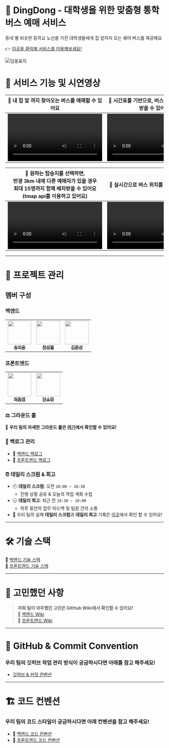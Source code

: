 # 🚌 DingDong - 대학생을 위한 맞춤형 통학 버스 예매 서비스

동네 별 비슷한 등하교 노선을 가진 대학생들에게 집 앞까지 오는 쉐어 버스를 제공해요

👉 [이곳을 클릭해 서비스를 이용해보세요!](https://www.ding-dong-bus.shop)

![딩동표지](https://github.com/user-attachments/assets/b47b058d-de00-4e81-a3bc-363b0f9f1efb)

# 🎥 서비스 기능 및 시연영상
 🚏 내 집 앞 까지 찾아오는 버스를 예매할 수 있어요 | 📅 시간표를 기반으로, 버스 예매 시간을 추천 받을 수 있어요
-|-
<video src="https://github.com/user-attachments/assets/91c8b8ae-712e-4fd4-8192-18452ffcb2e3" /> | <video  src="https://github.com/user-attachments/assets/e9b3e4ba-2d19-4d3f-b39f-62004540c431" /> 

 📍 원하는 탑승지를 선택하면,<br/> 반경 3km 내에 다른 예매자가 있을 경우 <br/> 최대 15명까지 함께 배차받을 수 있어요(tmap api를 이용하고 있어요) | 📍 실시간으로 버스 위치를 확인할 수 있어요
-|-
<video src="https://github.com/user-attachments/assets/734b449f-4cb0-4566-a616-95b7d8e6ec9d" /> | <video  src="https://github.com/user-attachments/assets/899b05eb-a54b-4e4d-969f-f308c3e7af7b" /> 


---

# 📌 프로젝트 관리

## 멤버 구성

<table>
<tr>
<h3>백엔드</h3>
<td align="center"><a href="https://github.com/jiwsong98"><img src="https://avatars.githubusercontent.com/u/55657581?v=4" width="75px;" alt=""/><br /><sub><b>송지웅</b></sub></a><br />
<td align="center"><a href="https://github.com/popopy0412"><img src="https://avatars.githubusercontent.com/u/51325183?v=4" width="75px;" alt=""/><br /><sub><b>천성필</b></sub></a><br />
<td align="center"><a href="https://github.com/keemjoonsung"><img src="https://avatars.githubusercontent.com/u/50402527?v=4" width="75px;" alt=""/><br /><sub><b>김준성</b></sub></a><br />
</table>
<h3>프론트엔드</h3>
<table>
<tr>
<td align="center"><a href="https://github.com/vavoya"><img src="https://avatars.githubusercontent.com/u/128780530?v=4" width="75px;" alt=""/><br /><sub><b>허동영</b></sub></a><br />
<td align="center"><a href="https://github.com/somm12"><img src="https://avatars.githubusercontent.com/u/63543733?v=4" width="75px;" alt=""/><br /><sub><b>안소민</b></sub></a><br />
</table>
</table>

### ⚖️ 그라운드 룰

🔗 **우리 팀의 자세한 그라운드 룰은 [여기](https://github.com/softeer5th/team1-dingdong/wiki/Ground-Rule)에서 확인할 수 있어요!**

### 📂 백로그 관리

- 🔗 [백엔드 백로그](https://github.com/orgs/softeer5th/projects/4)
- 🔗 [프론트엔드 백로그](https://github.com/orgs/softeer5th/projects/6)

### ⏰ 데일리 스크럼 & 회고

- 🕙 **데일리 스크럼**: 오전 `10:00 ~ 10:30`
  - 진행 상황 공유 & 오늘의 작업 계획 수립
- 🕡 **데일리 회고**: 퇴근 전 `18:30 ~ 19:00`
  - 하루 동안의 업무 피드백 및 팀원 간의 소통
- 🔗 우리 팀의 실제 **데일리 스크럼**과 **데일리 회고** 기록은 [이곳](https://github.com/softeer5th/team1-dingdong/wiki/%EB%8D%B0%EC%9D%BC%EB%A6%AC-%EC%8A%A4%ED%81%AC%EB%9F%BC--&-%EB%8D%B0%EC%9D%BC%EB%A6%AC-%ED%9A%8C%EA%B3%A0)에서 확인 할 수 있어요!

---

# 🛠️ 기술 스택

🔗 [백엔드 기술 스택](https://github.com/softeer5th/team1-dingdong/wiki/Backend-%EA%B8%B0%EC%88%A0-%EC%8A%A4%ED%83%9D)  
🔗 [프론트엔드 기술 스택](https://github.com/softeer5th/team1-dingdong/wiki/Frontend-%EA%B8%B0%EC%88%A0%EC%8A%A4%ED%83%9D)

---

# 🤔 고민했던 사항

> **저희 팀이 마주했던 고민은 GitHub Wiki에서 확인할 수 있어요!**  
> 🔗 [백엔드 Wiki](https://github.com/softeer5th/team1-dingdong/wiki/Backend)  
> 🔗 [프론트엔드 Wiki](https://github.com/softeer5th/team1-dingdong/wiki/Frontend)

---

# 📖 GitHub & Commit Convention

### **우리 팀의 깃허브 작업 관리 방식이 궁금하시다면 아래를 참고 해주세요!**

- [깃허브 & 커밋 컨벤션](https://github.com/softeer5th/team1-dingdong/wiki/%EC%BB%A4%EB%B0%8B-%EC%BB%A8%EB%B2%A4%EC%85%981%EC%A1%B0)

---

# 🏗 코드 컨벤션

### **우리 팀의 코드 스타일이 궁금하시다면 아래 컨벤션을 참고 해주세요!**

- 📌 [백엔드 코드 컨벤션](https://github.com/softeer5th/team1-dingdong/wiki/%EB%B0%B1%EC%97%94%EB%93%9C-%EC%BD%94%EB%93%9C-%EC%BB%A8%EB%B2%A4%EC%85%98)
- 📌 [프론트엔드 코드 컨벤션](https://github.com/softeer5th/team1-dingdong/wiki/%ED%94%84%EB%A1%A0%ED%8A%B8%EC%97%94%EB%93%9C-%EC%BD%94%EB%93%9C-%EC%BB%A8%EB%B2%A4%EC%85%98)
